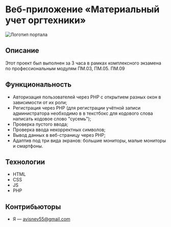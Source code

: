 # Веб-приложение «Материальный учет оргтехники»

![Логотип портала](https://profit-techno.ru/data/big/diagnostika_1.jpg)
## Описание

Этот проект был выполнен за 3 часа в рамках комплексного экзамена по профессиональным модулям ПМ.03, ПМ.05. ПМ.09

## Функциональность

- Авторизация пользователей через PHP с открытием разных окон в зависимости от их роли;
- Регистрация через PHP (для регистрации учётной записи администратора необходимо в в текстбокс для кодового слова написать кодовое слово "сусемь");
- Проверка пустого ввода;
- Проверка ввода некорректных символов;
- Вывод данных в веб-страницу через PHP;
- Адаптив под три вида экранов: большие мониторы, малые мониторы и смартфоны.

## Технологии

- HTML
- CSS
- JS
- PHP

## Контрибьюторы

- Я — avisnev55@gmail.com
